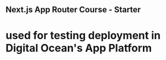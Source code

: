 ## Next.js App Router Course - Starter

# used for testing deployment in Digital Ocean's App Platform